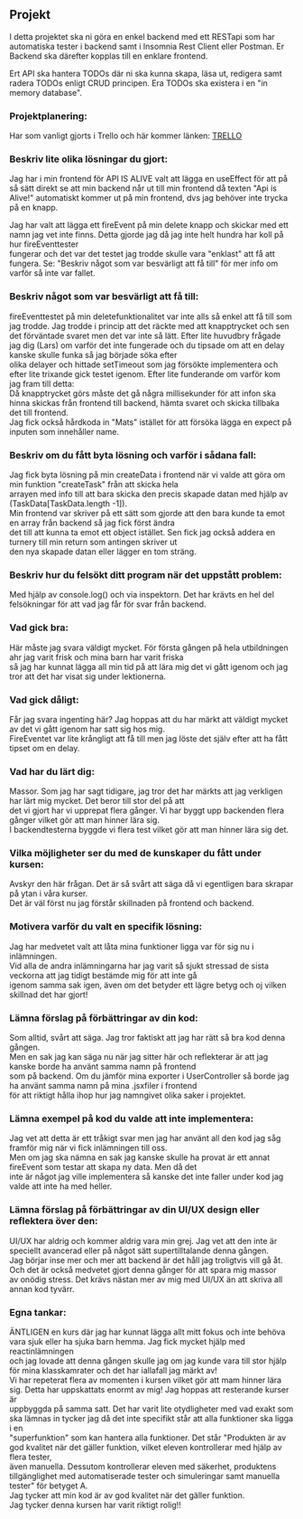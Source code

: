 ## Projekt

I detta projektet ska ni göra en enkel backend med ett RESTapi som har automatiska tester i backend samt i Insomnia Rest Client eller Postman. Er Backend ska därefter kopplas till en enklare frontend.

Ert API ska hantera TODOs där ni ska kunna skapa, läsa ut, redigera samt radera TODOs enligt CRUD principen. Era TODOs ska existera i en "in memory database".

### Projektplanering:

Har som vanligt gjorts i Trello och här kommer länken: [TRELLO](https://trello.com/invite/b/MDeIRsB4/901dddb97b983b8489846f1d7f175484/webbserverprogrammering-1/ "Trello")


### Beskriv lite olika lösningar du gjort:

Jag har i min frontend för API IS ALIVE valt att lägga en useEffect för att på så sätt direkt se att min backend når ut till min frontend då texten "Api is Alive!"
automatiskt kommer ut på min frontend, dvs jag behöver inte trycka på en knapp.  
  
Jag har valt att lägga ett fireEvent på min delete knapp och skickar med ett namn jag vet inte finns. Detta gjorde jag då jag inte helt hundra har koll på hur fireEventtester  
fungerar och det var det testet jag trodde skulle vara "enklast" att få att fungera. Se: "Beskriv något som var besvärligt att få till" för mer info om varför så inte var fallet.



### Beskriv något som var besvärligt att få till:

fireEventtestet på min deletefunktionalitet var inte alls så enkel att få till som jag trodde. Jag trodde i princip att det räckte med att knapptrycket och sen det förväntade svaret
men det var inte så lätt. Efter lite huvudbry frågade jag dig (Lars) om varför det inte fungerade och du tipsade om att en delay kanske skulle funka så jag började söka efter  
olika delayer och hittade setTimeout som jag försökte implementera och efter lite trixande gick testet igenom. Efter lite funderande om varför kom jag fram till detta:  
Då knapptrycket görs måste det gå några millisekunder för att infon ska hinna skickas från frontend till backend, hämta svaret och skicka tillbaka det till frontend.  
Jag fick också hårdkoda in "Mats" istället för att försöka lägga en expect på inputen som innehåller name.

### Beskriv om du fått byta lösning och varför i sådana fall:

Jag fick byta lösning på min createData i frontend när vi valde att göra om min funktion "createTask" från att skicka hela  
arrayen med info till att bara skicka den precis skapade datan med hjälp av (TaskData[TaskData.length -1]).  
Min frontend var skriver på ett sätt som gjorde att den bara kunde ta emot en array från backend så jag fick först ändra  
det till att kunna ta emot ett object istället. Sen fick jag också addera en turnery till min return som antingen skriver ut  
den nya skapade datan eller lägger en tom sträng.

### Beskriv hur du felsökt ditt program när det uppstått problem:

Med hjälp av console.log() och via inspektorn. Det har krävts en hel del felsökningar för att vad jag får för svar från backend.  

### Vad gick bra:

Här måste jag svara väldigt mycket. För första gången på hela utbildningen ahr jag varit frisk och mina barn har varit friska  
så jag har kunnat lägga all min tid på att lära mig det vi gått igenom och jag tror att det har visat sig under lektionerna.  

### Vad gick dåligt:

Får jag svara ingenting här? Jag hoppas att du har märkt att väldigt mycket av det vi gått igenom har satt sig hos mig.  
FireEventet var lite krångligt att få till men jag löste det själv efter att ha fått tipset om en delay.

### Vad har du lärt dig:

Massor. Som jag har sagt tidigare, jag tror det har märkts att jag verkligen har lärt mig mycket. Det beror till stor del på att  
det vi gjort har vi upprepat flera gånger. Vi har byggt upp backenden flera gånger vilket gör att man hinner lära sig.  
I backendtesterna byggde vi flera test vilket gör att man hinner lära sig det. 

### Vilka möjligheter ser du med de kunskaper du fått under kursen:

Avskyr den här frågan. Det är så svårt att säga då vi egentligen bara skrapar på ytan i våra kurser.  
Det är väl först nu jag förstår skillnaden på frontend och backend. 

### Motivera varför du valt en specifik lösning:

Jag har medvetet valt att låta mina funktioner ligga var för sig nu i inlämningen.  
Vid alla de andra inlämningarna har jag varit så sjukt stressad de sista veckorna att jag tidigt bestämde mig för att inte gå  
igenom samma sak igen, även om det betyder ett lägre betyg och oj vilken skillnad det har gjort!

### Lämna förslag på förbättringar av din kod:

Som alltid, svårt att säga. Jag tror faktiskt att jag har rätt så bra kod denna gången.  
Men en sak jag kan säga nu när jag sitter här och reflekterar är att jag kanske borde ha använt samma namn på frontend  
som på backend. Om du jämför mina exporter i UserController så borde jag ha använt samma namn på mina .jsxfiler i frontend  
för att riktigt hålla ihop hur jag namngivet olika saker i projektet.

### Lämna exempel på kod du valde att inte implementera:

Jag vet att detta är ett tråkigt svar men jag har använt all den kod jag såg framför mig när vi fick inlämningen till oss.  
Men om jag ska nämna en sak jag kanske skulle ha provat är ett annat fireEvent som testar att skapa ny data. Men då det  
inte är något jag ville implementera så kanske det inte faller under kod jag valde att inte ha med heller. 

### Lämna förslag på förbättringar av din UI/UX design eller reflektera över den:

UI/UX har aldrig och kommer aldrig vara min grej. Jag vet att den inte är speciellt avancerad eller på något sätt supertilltalande denna gången.  
Jag börjar inse mer och mer att backend är det håll jag troligtvis vill gå åt. Och det är också medvetet gjort denna gånger för att spara mig massor  
av onödig stress. Det krävs nästan mer av mig med UI/UX än att skriva all annan kod tyvärr.

### Egna tankar:

ÄNTLIGEN en kurs där jag har kunnat lägga allt mitt fokus och inte behöva vara sjuk eller ha sjuka barn hemma. Jag fick mycket hjälp med reactinlämningen  
och jag lovade att denna gången skulle jag om jag kunde vara till stor hjälp för mina klasskamrater och det har iallafall jag märkt av!  
Vi har repeterat flera av momenten i kursen vilket gör att mam hinner lära sig. Detta har uppskattats enormt av mig! Jag hoppas att resterande kurser är  
uppbyggda på samma satt. Det har varit lite otydligheter med vad exakt som ska lämnas in tycker jag då det inte specifikt står att alla funktioner ska ligga i en  
"superfunktion" som kan hantera alla funktioner. Det står "Produkten är av god kvalitet när det gäller funktion, vilket eleven kontrollerar med hjälp av flera tester,  
även manuella. Dessutom kontrollerar eleven med säkerhet, produktens tillgänglighet med automatiserade tester och simuleringar samt manuella tester" för betyget A.  
Jag tycker att min kod är av god kvalitet när det gäller funktion.  
Jag tycker denna kursen har varit riktigt rolig!!